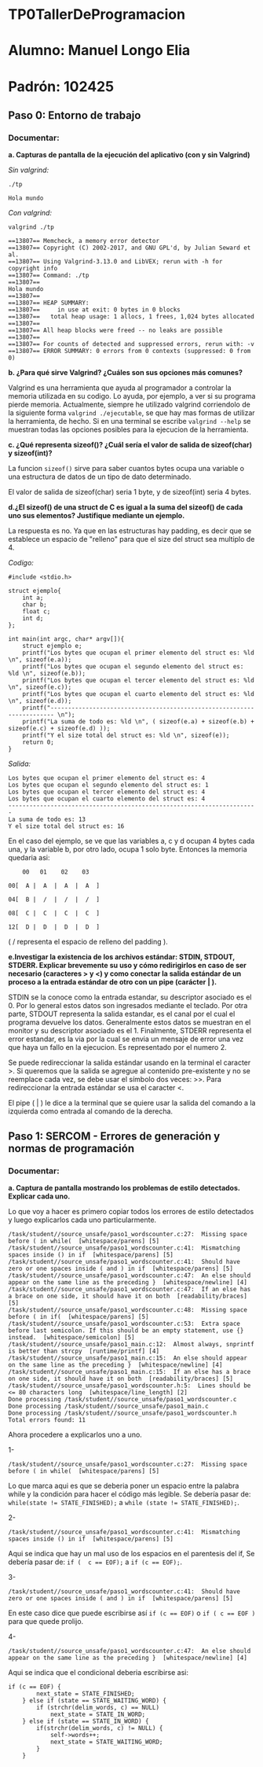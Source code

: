 # TP0TallerDeProgramacion
# Alumno: Manuel Longo Elia
# Padrón: 102425
## Paso 0: Entorno de trabajo
### Documentar:
**a. Capturas de pantalla de la ejecución del aplicativo (con y sin Valgrind)**

_Sin valgrind:_ 
```
./tp
```
```
Hola mundo
```

_Con valgrind:_
```
valgrind ./tp
```

```
==13807== Memcheck, a memory error detector
==13807== Copyright (C) 2002-2017, and GNU GPL'd, by Julian Seward et al.
==13807== Using Valgrind-3.13.0 and LibVEX; rerun with -h for copyright info
==13807== Command: ./tp
==13807== 
Hola mundo
==13807== 
==13807== HEAP SUMMARY:
==13807==     in use at exit: 0 bytes in 0 blocks
==13807==   total heap usage: 1 allocs, 1 frees, 1,024 bytes allocated
==13807== 
==13807== All heap blocks were freed -- no leaks are possible
==13807== 
==13807== For counts of detected and suppressed errors, rerun with: -v
==13807== ERROR SUMMARY: 0 errors from 0 contexts (suppressed: 0 from 0)
```

**b. ¿Para qué sirve Valgrind? ¿Cuáles son sus opciones más comunes?**

Valgrind es una herramienta que ayuda al programador a controlar la memoria utilizada en su codigo. Lo ayuda, por ejemplo, a ver si su programa pierde memoria.
Actualmente, siempre he utilizado valgrind corriendolo de la siguiente forma ```valgrind ./ejecutable```, se que hay mas formas de utilizar la herramienta, de hecho. Si en una terminal se escribe ``` valgrind --help ``` se muestran todas las opciones posibles para la ejecucion de la herramienta.

**c. ¿Qué representa sizeof()? ¿Cuál sería el valor de salida de sizeof(char) y sizeof(int)?**

La funcion ```sizeof()``` sirve para saber cuantos bytes ocupa una variable o una estructura de datos de un tipo de dato determinado.

El valor de salida de sizeof(char) seria 1 byte, y de sizeof(int) seria 4 bytes.

**d.¿El sizeof() de una struct de C es igual a la suma del sizeof() de cada uno sus elementos?
Justifique mediante un ejemplo.**

La respuesta es no. Ya que en las estructuras hay padding, es decir que se establece un espacio de "relleno" para que el size del struct sea multiplo de 4.

_Codigo:_
```
#include <stdio.h>

struct ejemplo{
    int a;
    char b;
    float c;
    int d;
};

int main(int argc, char* argv[]){
    struct ejemplo e;
    printf("Los bytes que ocupan el primer elemento del struct es: %ld \n", sizeof(e.a));
    printf("Los bytes que ocupan el segundo elemento del struct es: %ld \n", sizeof(e.b));
    printf("Los bytes que ocupan el tercer elemento del struct es: %ld \n", sizeof(e.c));
    printf("Los bytes que ocupan el cuarto elemento del struct es: %ld \n", sizeof(e.d));
    printf("----------------------------------------------------------------------- \n");
    printf("La suma de todo es: %ld \n", ( sizeof(e.a) + sizeof(e.b) + sizeof(e.c) + sizeof(e.d) ));
    printf("Y el size total del struct es: %ld \n", sizeof(e));
    return 0;
}
```
_Salida:_
```
Los bytes que ocupan el primer elemento del struct es: 4 
Los bytes que ocupan el segundo elemento del struct es: 1 
Los bytes que ocupan el tercer elemento del struct es: 4 
Los bytes que ocupan el cuarto elemento del struct es: 4 
----------------------------------------------------------------------- 
La suma de todo es: 13 
Y el size total del struct es: 16 
```

En el caso del ejemplo, se ve que las variables a, c y d ocupan 4 bytes cada una, y la variable b, por otro lado, ocupa 1 solo byte. Entonces la memoria quedaria asi:
```
    00   01    02    03 
    
00[  A |  A  |  A  |  A  ]

04[  B |  /  |  /  |  /  ]

08[  C |  C  |  C  |  C  ]

12[  D |  D  |  D  |  D  ]
```

( / representa el espacio de relleno del padding ).


**e.Investigar la existencia de los archivos estándar: STDIN, STDOUT, STDERR. Explicar
brevemente su uso y cómo redirigirlos en caso de ser necesario (caracteres > y <) y como
conectar la salida estándar de un proceso a la entrada estándar de otro con un pipe (carácter
| ).**

STDIN se la conoce como la entrada estandar, su descriptor asociado es el 0. Por lo general estos datos son ingresados mediante el teclado. Por otra parte, STDOUT representa la salida estandar, es el canal por el cual el programa devuelve los datos. Generalmente estos datos se muestran en el monitor y su descriptor asociado es el 1. Finalmente, STDERR representa el error estandar, es la via por la cual se envia un mensaje de error una vez que haya un fallo en la ejecucion. Es representado por el numero 2.

Se puede redireccionar la salida estándar usando en la terminal el caracter >. Si queremos que la salida se agregue al contenido pre-existente y no se reemplace cada vez, se debe usar el símbolo dos veces: >>. Para redireccionar la entrada estándar se usa el caracter <.

El pipe ( | ) le dice a la terminal que se quiere usar la salida del comando a la izquierda como entrada al comando de la derecha.


## Paso 1: SERCOM - Errores de generación y normas de programación
### Documentar:
**a. Captura de pantalla mostrando los problemas de estilo detectados. Explicar cada uno.**

Lo que voy a hacer es primero copiar todos los errores de estilo detectados y luego explicarlos cada uno particularmente.

```
/task/student//source_unsafe/paso1_wordscounter.c:27:  Missing space before ( in while(  [whitespace/parens] [5]
/task/student//source_unsafe/paso1_wordscounter.c:41:  Mismatching spaces inside () in if  [whitespace/parens] [5]
/task/student//source_unsafe/paso1_wordscounter.c:41:  Should have zero or one spaces inside ( and ) in if  [whitespace/parens] [5]
/task/student//source_unsafe/paso1_wordscounter.c:47:  An else should appear on the same line as the preceding }  [whitespace/newline] [4]
/task/student//source_unsafe/paso1_wordscounter.c:47:  If an else has a brace on one side, it should have it on both  [readability/braces] [5]
/task/student//source_unsafe/paso1_wordscounter.c:48:  Missing space before ( in if(  [whitespace/parens] [5]
/task/student//source_unsafe/paso1_wordscounter.c:53:  Extra space before last semicolon. If this should be an empty statement, use {} instead.  [whitespace/semicolon] [5]
/task/student//source_unsafe/paso1_main.c:12:  Almost always, snprintf is better than strcpy  [runtime/printf] [4]
/task/student//source_unsafe/paso1_main.c:15:  An else should appear on the same line as the preceding }  [whitespace/newline] [4]
/task/student//source_unsafe/paso1_main.c:15:  If an else has a brace on one side, it should have it on both  [readability/braces] [5]
/task/student//source_unsafe/paso1_wordscounter.h:5:  Lines should be <= 80 characters long  [whitespace/line_length] [2]
Done processing /task/student//source_unsafe/paso1_wordscounter.c
Done processing /task/student//source_unsafe/paso1_main.c
Done processing /task/student//source_unsafe/paso1_wordscounter.h
Total errors found: 11
```
Ahora procedere a explicarlos uno a uno.

1-

```
/task/student//source_unsafe/paso1_wordscounter.c:27:  Missing space before ( in while(  [whitespace/parens] [5]
```
Lo que marca aqui es que se deberia poner un espacio entre la palabra while y la condición para hacer el código más legible. Se debería pasar de: ```while(state != STATE_FINISHED);``` a ```while (state != STATE_FINISHED);```.

2-

```
/task/student//source_unsafe/paso1_wordscounter.c:41:  Mismatching spaces inside () in if  [whitespace/parens] [5]
```
Aqui se indica que hay un mal uso de los espacios en el parentesis del if, Se debería pasar de: ```if (  c == EOF);``` a ```if (c == EOF);```.

3-

```
/task/student//source_unsafe/paso1_wordscounter.c:41:  Should have zero or one spaces inside ( and ) in if  [whitespace/parens] [5]
```
En este caso dice que puede escribirse así ```if (c == EOF)``` o ```if ( c == EOF )``` para que quede prolijo.

4-

```
/task/student//source_unsafe/paso1_wordscounter.c:47:  An else should appear on the same line as the preceding }  [whitespace/newline] [4]
```
Aqui se indica que el condicional deberia escribirse asi:
```
if (c == EOF) {
        next_state = STATE_FINISHED;
    } else if (state == STATE_WAITING_WORD) {
        if (strchr(delim_words, c) == NULL)
            next_state = STATE_IN_WORD;
    } else if (state == STATE_IN_WORD) {
        if(strchr(delim_words, c) != NULL) {
            self->words++;
            next_state = STATE_WAITING_WORD;
        }
    }
```
